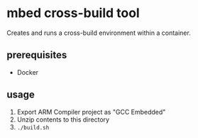 # mbed cross-build tool

Creates and runs a cross-build environment within a container.

## prerequisites

- Docker

## usage

1. Export ARM Compiler project as "GCC Embedded"
2. Unzip contents to this directory
3. `./build.sh`

